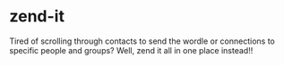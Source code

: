 # zend-it
Tired of scrolling through contacts to send the wordle or connections to specific people and groups? Well, zend it all in one place instead!!
